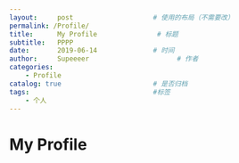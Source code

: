 ```yaml
---
layout:     post                    # 使用的布局（不需要改）
permalink: /Profile/
title:      My Profile               # 标题 
subtitle:   PPPP 
date:       2019-06-14              # 时间
author:     Supeeeer                      # 作者
categories:
    - Profile
catalog: true                       # 是否归档
tags:                               #标签
    - 个人
---
```




# My Profile

